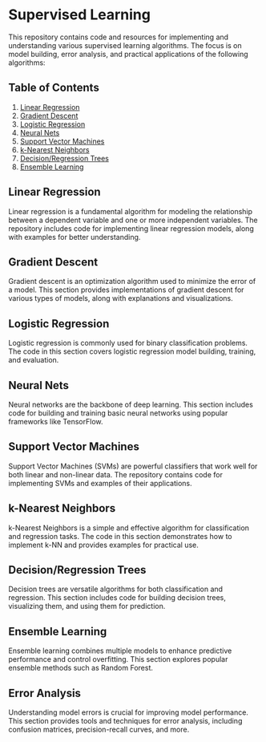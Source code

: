 # Supervised Learning 

This repository contains code and resources for implementing and understanding various supervised learning algorithms. The focus is on model building, error analysis, and practical applications of the following algorithms:

## Table of Contents
1. [Linear Regression](#linear-regression)
2. [Gradient Descent](#gradient-descent)
3. [Logistic Regression](#logistic-regression)
4. [Neural Nets](#neural-nets)
5. [Support Vector Machines](#support-vector-machines)
6. [k-Nearest Neighbors](#k-nearest-neighbors)
7. [Decision/Regression Trees](#decision-regression-trees)
8. [Ensemble Learning](#ensemble-learning)

## Linear Regression
Linear regression is a fundamental algorithm for modeling the relationship between a dependent variable and one or more independent variables. The repository includes code for implementing linear regression models, along with examples for better understanding.

## Gradient Descent
Gradient descent is an optimization algorithm used to minimize the error of a model. This section provides implementations of gradient descent for various types of models, along with explanations and visualizations.

## Logistic Regression
Logistic regression is commonly used for binary classification problems. The code in this section covers logistic regression model building, training, and evaluation.

## Neural Nets
Neural networks are the backbone of deep learning. This section includes code for building and training basic neural networks using popular frameworks like TensorFlow.

## Support Vector Machines
Support Vector Machines (SVMs) are powerful classifiers that work well for both linear and non-linear data. The repository contains code for implementing SVMs and examples of their applications.

## k-Nearest Neighbors
k-Nearest Neighbors is a simple and effective algorithm for classification and regression tasks. The code in this section demonstrates how to implement k-NN and provides examples for practical use.

## Decision/Regression Trees
Decision trees are versatile algorithms for both classification and regression. This section includes code for building decision trees, visualizing them, and using them for prediction.

## Ensemble Learning
Ensemble learning combines multiple models to enhance predictive performance and control overfitting. This section explores popular ensemble methods such as Random Forest.

## Error Analysis
Understanding model errors is crucial for improving model performance. This section provides tools and techniques for error analysis, including confusion matrices, precision-recall curves, and more.

